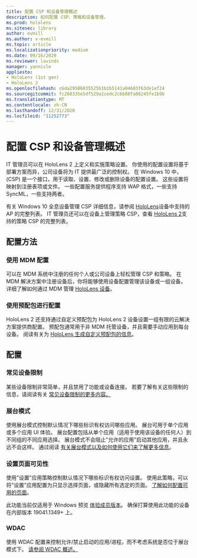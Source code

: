 ```yaml
---
title: 配置 CSP 和设备管理概述
description: 如何配置 CSP、策略和设备管理。
ms.prod: hololens
ms.sitesec: library
author: evmill
ms.author: v-evmill
ms.topic: article
ms.localizationpriority: medium
ms.date: 09/16/2020
ms.reviewer: lavinds
manager: yannisle
appliesto:
- HoloLens (1st gen)
- HoloLens 2
ms.openlocfilehash: c6da29506035525b1b1b5141a04603f63de1ef24
ms.sourcegitcommit: fc268335e5df529a1cedc2c6b88fa86245fe1b9b
ms.translationtype: MT
ms.contentlocale: zh-CN
ms.lasthandoff: 12/31/2020
ms.locfileid: "11252773"
---
```

# 配置 CSP 和设备管理概述

IT 管理员可以在 HoloLens 2 上定义和实施策略设置。 你使用的配置设置将基于部署方案而异，公司设备将为 IT 提供最广泛的控制权。 在 Windows 10 中， (CSP) 是一个接口，用于读取、设置、修改或删除设备的配置设置。 这些设置将映射到注册表项或文件。 一些配置服务提供程序支持 WAP 格式，一些支持 SyncML，一些支持两者。

有关 Windows 10 全息设备管理 CSP 详细信息，请参阅 [HoloLens](https://docs.microsoft.com/windows/client-management/mdm/configuration-service-provider-reference#hololens)设备中支持的 AP 的完整列表。
IT 管理员还可以在设备上管理策略 CSP，查看 [HoloLens 2](https://docs.microsoft.com/windows/client-management/mdm/policy-csps-supported-by-hololens2)支持的策略 CSP 的完整列表。

## 配置方法

### 使用 MDM 配置

可以在 MDM 系统中注册的任何个人或公司设备上轻松管理 CSP 和策略。 在 MDM 解决方案中注册设备后，你将能够使用设备配置管理该设备或一组设备。 详细了解如何通过 MDM 管理 [HoloLens 设备](hololens-mdm-configure.md)。

### 使用预配包进行配置

HoloLens 2 还支持通过自定义预配包为 HoloLens 2 设备设置一组有限的云解决方案提供商配置。 预配包通常用于非 MDM 托管设备，并且需要手动应用到每台设备。 阅读有关为 [HoloLens 生成自定义预配包的信息](https://docs.microsoft.com/hololens/hololens-provisioning)。

## 配置

### 常见设备限制

某些设备限制非常简单，并且禁用了功能或设备连接。 若要了解有关这些限制的信息，请阅读有关 [常见设备限制的更多内容。](hololens-common-device-restrictions.md)

### 展台模式

使用展台模式控制默认情况下哪些标识有权访问哪些应用。 展台可用于单个应用或多个应用 UI 体验。 展台配置包括从单个应用（适用于使用该设备的任何人）到不同组的不同应用选择。 展台模式不会阻止"允许的应用"启动其他应用，并且永远不会这样。 通过阅读 [有关展台模式以及如何使用它们来了解更多信息](hololens-kiosk.md)。

### 设置页面可见性

使用"设置"应用策略控制默认情况下哪些标识有权访问设置。 使用此策略，可以将"设置"应用配置为只显示选择页面，或隐藏所有选定的页面。 [了解如何配置可用的页面](settings-uri-list.md)。

此功能当前仅适用于 Windows 预览 [体验成员版本](hololens-insider.md)。 确保打算使用此功能的设备在内部版本 19041.1349+ 上。

### WDAC

使用 WDAC 配置来控制允许/禁止启动的应用/进程，而不考虑系统是否位于展台模式下。
[请参阅 WDAC 概述。](windows-defender-application-control-wdac.md)
